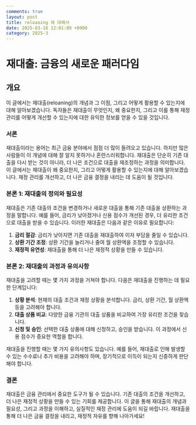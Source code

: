 ```yaml
---
comments: true
layout: post
title: reloaning 에 대해서
date: 2025-03-18 12:01:09 +0900
category: 2025-3
---
```


# 재대출: 금융의 새로운 패러다임

## 개요
이 글에서는 재대출(reloaning)의 개념과 그 이점, 그리고 어떻게 활용할 수 있는지에 대해 알아보겠습니다. 독자들은 재대출이 무엇인지, 왜 중요한지, 그리고 이를 통해 재정 관리를 어떻게 개선할 수 있는지에 대한 유익한 정보를 얻을 수 있을 것입니다.

### 서론
재대출이라는 용어는 최근 금융 분야에서 점점 더 많이 들려오고 있습니다. 하지만 많은 사람들이 이 개념에 대해 잘 알지 못하거나 혼란스러워합니다. 재대출은 단순히 기존 대출을 다시 받는 것이 아니라, 더 나은 조건으로 대출을 재조정하는 과정을 의미합니다. 이 글에서는 재대출이 왜 중요한지, 그리고 어떻게 활용할 수 있는지에 대해 알아보겠습니다. 재정 관리를 개선하고, 더 나은 금융 결정을 내리는 데 도움이 될 것입니다.

### 본론 1: 재대출의 정의와 필요성
재대출은 기존 대출의 조건을 변경하거나 새로운 대출을 통해 기존 대출을 상환하는 과정을 말합니다. 예를 들어, 금리가 낮아졌거나 신용 점수가 개선된 경우, 더 유리한 조건으로 대출을 받을 수 있습니다. 이러한 재대출은 다음과 같은 이유로 필요합니다:

1. **금리 절감**: 금리가 낮아지면 기존 대출을 재대출하여 이자 부담을 줄일 수 있습니다.
2. **상환 기간 조정**: 상환 기간을 늘리거나 줄여 월 상환액을 조정할 수 있습니다.
3. **재정적 유연성**: 재대출을 통해 더 나은 재정적 상황을 만들 수 있습니다.

### 본론 2: 재대출의 과정과 유의사항
재대출을 고려할 때는 몇 가지 과정을 거쳐야 합니다. 다음은 재대출을 진행하는 데 필요한 단계입니다:

1. **상황 분석**: 현재의 대출 조건과 재정 상황을 분석합니다. 금리, 상환 기간, 월 상환액 등을 고려해야 합니다.
2. **대출 상품 비교**: 다양한 금융 기관의 대출 상품을 비교하여 가장 유리한 조건을 찾습니다.
3. **신청 및 승인**: 선택한 대출 상품에 대해 신청하고, 승인을 받습니다. 이 과정에서 신용 점수가 중요한 역할을 합니다.

재대출을 진행할 때는 몇 가지 유의사항도 있습니다. 예를 들어, 재대출로 인해 발생할 수 있는 수수료나 추가 비용을 고려해야 하며, 장기적으로 이득이 되는지 신중하게 판단해야 합니다.

### 결론
재대출은 금융 관리에서 중요한 도구가 될 수 있습니다. 기존 대출의 조건을 개선하고, 더 나은 재정적 상황을 만들 수 있는 기회를 제공합니다. 이 글을 통해 재대출의 개념과 필요성, 그리고 과정을 이해하고, 실질적인 재정 관리에 도움이 되길 바랍니다. 재대출을 통해 더 나은 금융 결정을 내리고, 재정적 자유를 향해 나아가세요!
